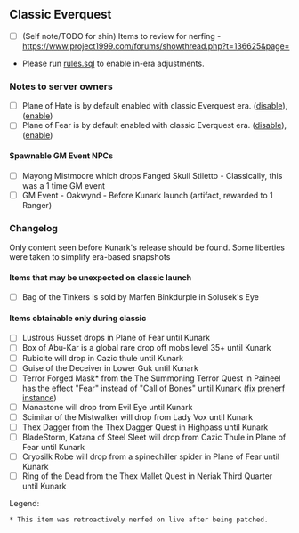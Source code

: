## Classic Everquest

* [ ] (Self note/TODO for shin) Items to review for nerfing - https://www.project1999.com/forums/showthread.php?t=136625&page=

* Please run [rules.sql](https://github.com/xackery/peq-expansions/blob/master/0/rules.sql) to enable in-era adjustments.

### Notes to server owners
* [ ] Plane of Hate is by default enabled with classic Everquest era. ([disable](https://github.com/xackery/peq-expansions/blob/master/0/hateplane-disable.sql)), ([enable](https://github.com/xackery/peq-expansions/blob/master/0/hateplane-disable.sql))
* [ ] Plane of Fear is by default enabled with classic Everquest era. ([disable](https://github.com/xackery/peq-expansions/blob/master/0/fearplane-disable.sql)), ([enable](https://github.com/xackery/peq-expansions/blob/master/0/fearplane-disable.sql))
#### Spawnable GM Event NPCs
* [ ] Mayong Mistmoore which drops Fanged Skull Stiletto - Classically, this was a 1 time GM event
* [ ] GM Event - Oakwynd - Before Kunark launch (artifact, rewarded to 1 Ranger)

### Changelog
Only content seen before Kunark's release should be found. Some liberties were taken to simplify era-based snapshots
#### Items that may be unexpected on classic launch
* [ ] Bag of the Tinkers is sold by Marfen Binkdurple in Solusek's Eye
#### Items obtainable only during classic
* [ ] Lustrous Russet drops in Plane of Fear until Kunark
* [ ] Box of Abu-Kar is a global rare drop off mobs level 35+ until Kunark
* [ ] Rubicite will drop in Cazic thule until Kunark
* [ ] Guise of the Deceiver in Lower Guk until Kunark 
* [ ] Terror Forged Mask* from the The Summoning Terror Quest in Paineel has the effect "Fear" instead of "Call of Bones" until Kunark ([fix prenerf instance](https://github.com/xackery/peq-expansions/blob/master/0/terror-forged-mask-prenerf.sql))
* [ ] Manastone will drop from Evil Eye until Kunark
* [ ] Scimitar of the Mistwalker will drop from Lady Vox until Kunark
* [ ] Thex Dagger from the Thex Dagger Quest in Highpass until Kunark
* [ ] BladeStorm, Katana of Steel Sleet will drop from Cazic Thule in Plane of Fear until Kunark
* [ ] Cryosilk Robe will drop from a spinechiller spider in Plane of Fear until Kunark
* [ ] Ring of the Dead from the Thex Mallet Quest in Neriak Third Quarter until Kunark

Legend:
```
* This item was retroactively nerfed on live after being patched.
```
